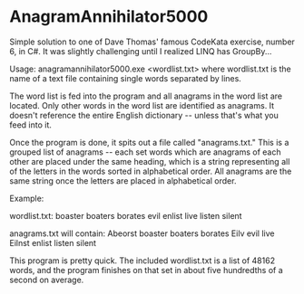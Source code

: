 # AnagramAnnihilator5000
Simple solution to one of Dave Thomas' famous CodeKata exercise, number 6, in C#. 
It was slightly challenging until I realized LINQ has GroupBy...

Usage: anagramannihilator5000.exe <wordlist.txt>
where wordlist.txt is the name of a text file containing single words separated by lines.

The word list is fed into the program and all anagrams in the word list are located. 
Only other words in the word list are identified as anagrams. It doesn't reference the entire English dictionary -- 
unless that's what you feed into it. 

Once the program is done, it spits out a file called "anagrams.txt." This is a grouped list of anagrams -- each set
words which are anagrams of each other are placed under the same heading, which is a string representing all of the 
letters in the words sorted in alphabetical order. All anagrams are the same string once the letters are placed in
alphabetical order.

Example:

wordlist.txt:
boaster
boaters
borates
evil
enlist
live
listen
silent

anagrams.txt will contain:
Abeorst
  boaster
  boaters
  borates
Eilv
  evil
  live
Eilnst
  enlist
  listen
  silent
  
This program is pretty quick. The included wordlist.txt is a list of 48162 words, and the program finishes on that set in about five hundredths of a second on average. 

